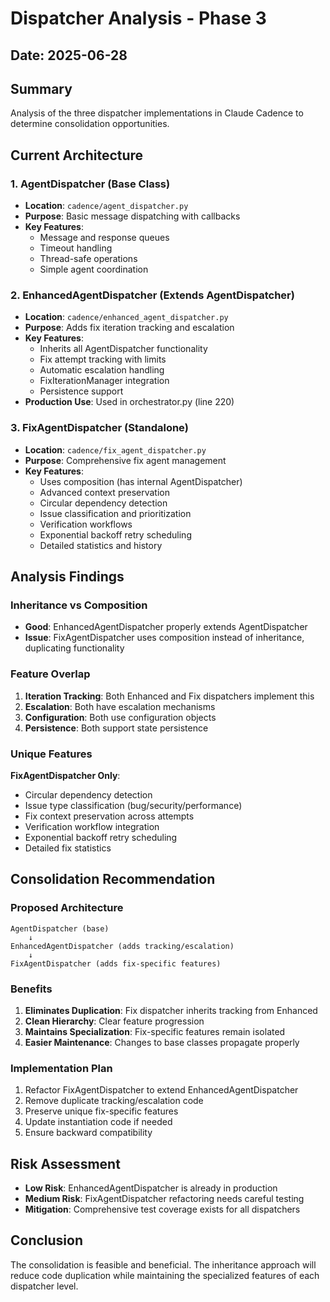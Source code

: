 # Dispatcher Analysis - Phase 3

## Date: 2025-06-28

## Summary

Analysis of the three dispatcher implementations in Claude Cadence to determine consolidation opportunities.

## Current Architecture

### 1. AgentDispatcher (Base Class)
- **Location**: `cadence/agent_dispatcher.py`
- **Purpose**: Basic message dispatching with callbacks
- **Key Features**:
  - Message and response queues
  - Timeout handling
  - Thread-safe operations
  - Simple agent coordination

### 2. EnhancedAgentDispatcher (Extends AgentDispatcher)
- **Location**: `cadence/enhanced_agent_dispatcher.py`
- **Purpose**: Adds fix iteration tracking and escalation
- **Key Features**:
  - Inherits all AgentDispatcher functionality
  - Fix attempt tracking with limits
  - Automatic escalation handling
  - FixIterationManager integration
  - Persistence support
- **Production Use**: Used in orchestrator.py (line 220)

### 3. FixAgentDispatcher (Standalone)
- **Location**: `cadence/fix_agent_dispatcher.py`
- **Purpose**: Comprehensive fix agent management
- **Key Features**:
  - Uses composition (has internal AgentDispatcher)
  - Advanced context preservation
  - Circular dependency detection
  - Issue classification and prioritization
  - Verification workflows
  - Exponential backoff retry scheduling
  - Detailed statistics and history

## Analysis Findings

### Inheritance vs Composition
- **Good**: EnhancedAgentDispatcher properly extends AgentDispatcher
- **Issue**: FixAgentDispatcher uses composition instead of inheritance, duplicating functionality

### Feature Overlap
1. **Iteration Tracking**: Both Enhanced and Fix dispatchers implement this
2. **Escalation**: Both have escalation mechanisms
3. **Configuration**: Both use configuration objects
4. **Persistence**: Both support state persistence

### Unique Features
**FixAgentDispatcher Only**:
- Circular dependency detection
- Issue type classification (bug/security/performance)
- Fix context preservation across attempts
- Verification workflow integration
- Exponential backoff retry scheduling
- Detailed fix statistics

## Consolidation Recommendation

### Proposed Architecture
```
AgentDispatcher (base)
    ↓
EnhancedAgentDispatcher (adds tracking/escalation)
    ↓
FixAgentDispatcher (adds fix-specific features)
```

### Benefits
1. **Eliminates Duplication**: Fix dispatcher inherits tracking from Enhanced
2. **Clean Hierarchy**: Clear feature progression
3. **Maintains Specialization**: Fix-specific features remain isolated
4. **Easier Maintenance**: Changes to base classes propagate properly

### Implementation Plan
1. Refactor FixAgentDispatcher to extend EnhancedAgentDispatcher
2. Remove duplicate tracking/escalation code
3. Preserve unique fix-specific features
4. Update instantiation code if needed
5. Ensure backward compatibility

## Risk Assessment
- **Low Risk**: EnhancedAgentDispatcher is already in production
- **Medium Risk**: FixAgentDispatcher refactoring needs careful testing
- **Mitigation**: Comprehensive test coverage exists for all dispatchers

## Conclusion
The consolidation is feasible and beneficial. The inheritance approach will reduce code duplication while maintaining the specialized features of each dispatcher level.
